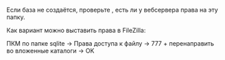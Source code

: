 Если база не создаётся, проверьте , есть ли у вебсервера права на эту папку.

Как вариант можно выставить права в FileZilla:

ПКМ по папке sqlite -> Права доступа к файлу -> 777 + перенаправить во вложенные каталоги -> OK

